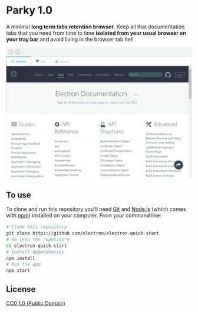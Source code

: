 # Parky 1.0

A minimal <b>long term tabs retention browser</b>. Keep all that documentation tabs that you need from time to time <b>isolated from your usual browser on your tray bar</b> and avoid living in the browser tab hell.

![](https://github.com/pelayomendez/parky/blob/master/screenshot.PNG)

## To use

To clone and run this repository you'll need [Git](https://git-scm.com) and [Node.js](https://nodejs.org/en/download/) (which comes with [npm](http://npmjs.com)) installed on your computer. From your command line:

```bash
# Clone this repository
git clone https://github.com/electron/electron-quick-start
# Go into the repository
cd electron-quick-start
# Install dependencies
npm install
# Run the app
npm start
```
## License

[CC0 1.0 (Public Domain)](LICENSE.md)
